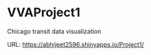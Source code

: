 # VVAProject1
Chicago transit data visualization

URL: https://abhijeet2596.shinyapps.io/Project1/

